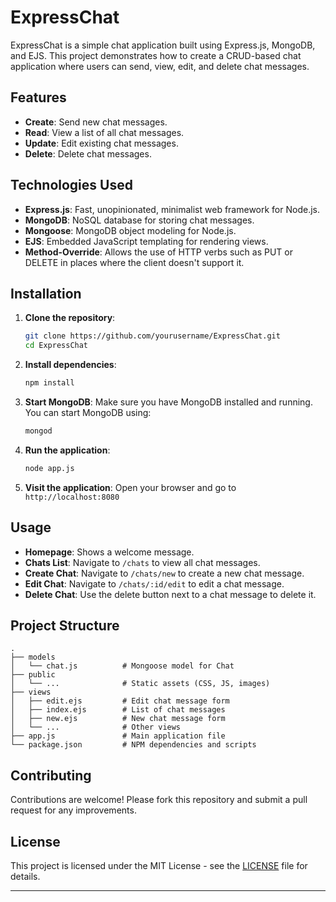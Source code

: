 
# ExpressChat

ExpressChat is a simple chat application built using Express.js, MongoDB, and EJS. This project demonstrates how to create a CRUD-based chat application where users can send, view, edit, and delete chat messages.

## Features

- **Create**: Send new chat messages.
- **Read**: View a list of all chat messages.
- **Update**: Edit existing chat messages.
- **Delete**: Delete chat messages.

## Technologies Used

- **Express.js**: Fast, unopinionated, minimalist web framework for Node.js.
- **MongoDB**: NoSQL database for storing chat messages.
- **Mongoose**: MongoDB object modeling for Node.js.
- **EJS**: Embedded JavaScript templating for rendering views.
- **Method-Override**: Allows the use of HTTP verbs such as PUT or DELETE in places where the client doesn't support it.

## Installation

1. **Clone the repository**:
    ```bash
    git clone https://github.com/yourusername/ExpressChat.git
    cd ExpressChat
    ```

2. **Install dependencies**:
    ```bash
    npm install
    ```

3. **Start MongoDB**:
    Make sure you have MongoDB installed and running. You can start MongoDB using:
    ```bash
    mongod
    ```

4. **Run the application**:
    ```bash
    node app.js
    ```

5. **Visit the application**:
    Open your browser and go to `http://localhost:8080`

## Usage

- **Homepage**: Shows a welcome message.
- **Chats List**: Navigate to `/chats` to view all chat messages.
- **Create Chat**: Navigate to `/chats/new` to create a new chat message.
- **Edit Chat**: Navigate to `/chats/:id/edit` to edit a chat message.
- **Delete Chat**: Use the delete button next to a chat message to delete it.

## Project Structure

```
.
├── models
│   └── chat.js          # Mongoose model for Chat
├── public
│   └── ...              # Static assets (CSS, JS, images)
├── views
│   ├── edit.ejs         # Edit chat message form
│   ├── index.ejs        # List of chat messages
│   ├── new.ejs          # New chat message form
│   └── ...              # Other views
├── app.js               # Main application file
└── package.json         # NPM dependencies and scripts
```

## Contributing

Contributions are welcome! Please fork this repository and submit a pull request for any improvements.

## License

This project is licensed under the MIT License - see the [LICENSE](LICENSE) file for details.

---


